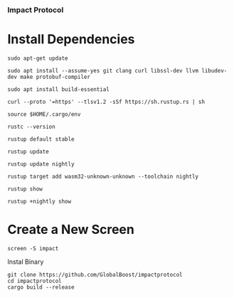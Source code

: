### Impact Protocol 

# Install Dependencies
```
sudo apt-get update

sudo apt install --assume-yes git clang curl libssl-dev llvm libudev-dev make protobuf-compiler

sudo apt install build-essential

curl --proto '=https' --tlsv1.2 -sSf https://sh.rustup.rs | sh

source $HOME/.cargo/env

rustc --version

rustup default stable

rustup update

rustup update nightly

rustup target add wasm32-unknown-unknown --toolchain nightly

rustup show

rustup +nightly show
```
# Create a New Screen
```
screen -S impact
```
Instal Binary
```
git clone https://github.com/GlobalBoost/impactprotocol
cd impactprotocol
cargo build --release
```
